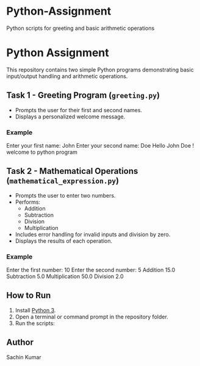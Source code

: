 # Python-Assignment
Python scripts for greeting and basic arithmetic operations


# Python Assignment

This repository contains two simple Python programs demonstrating basic input/output handling and arithmetic operations.

## Task 1 - Greeting Program (`greeting.py`)
- Prompts the user for their first and second names.
- Displays a personalized welcome message.

### Example
Enter your first name: John
Enter your second name: Doe
Hello John Doe ! welcome to python program



## Task 2 - Mathematical Operations (`mathematical_expression.py`)
- Prompts the user to enter two numbers.
- Performs:
  - Addition
  - Subtraction
  - Division
  - Multiplication
- Includes error handling for invalid inputs and division by zero.
- Displays the results of each operation.

### Example
Enter the first number: 10
Enter the second number: 5
Addition 15.0
Subtraction 5.0
Multiplication 50.0
Division 2.0


## How to Run
1. Install [Python 3](https://www.python.org/downloads/).
2. Open a terminal or command prompt in the repository folder.
3. Run the scripts:


## Author
Sachin Kumar
